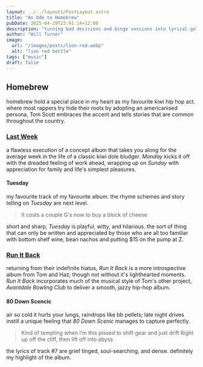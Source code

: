 ```yaml
---
layout: ../../layouts/PostLayout.astro
title: "An Ode to Homebrew"
pubDate: 2025-04-29T23:01:14+12:00
description: "turning bad decisions and binge sessions into lyrical gold"
author: "Will Turner"
image:
  url: "/images/posts/lion-red.webp"
  alt: "lion red bottle"
tags: ["music"]
draft: false
---
```

## Homebrew
homebrew hold a special place in my heart as my favourite kiwi hip hop act. where most rappers try hide their roots by adopting an americanised persona, Tom Scott embraces the accent and tells stories that are common throughout the country.
### [Last Week](https://open.spotify.com/album/7LEYrMRQgC2zQlu3wkEzwx?si=trPAuU98ShahCa0tV3Gy8Q)
a flawless execution of a concept album that takes you along for the average week in the life of a classic kiwi dole bludger. *Monday* kicks it off with the dreaded feeling of work ahead, wrapping up on *Sunday* with appreciation for family and life's simplest pleasures.

#### Tuesday
my favourite track of my favourite album. the rhyme schemes and story telling on *Tuesday* are next level.

> It costs a couple G's now to buy a block of cheese

short and sharp, *Tuesday* is playful, witty, and hilarious. the sort of thing that can only be written and appreciated by those who are all too familiar with bottom shelf wine, bean nachos and putting $15 on the pump at Z.

### [Run It Back](https://open.spotify.com/album/28G6aJ1W2T3QvE6WQrpLrH?si=EpKYEH-pS-uoRL64gkKhgQ)
returning from their indefinite hiatus, *Run It Back* is a more introspective album from Tom and Haz; though not without it's lighthearted moments. *Run It Back* incorporates much of the musical style of Tom's other project, *Avantdale Bowling Club* to deliver a smooth, jazzy hip-hop album.

#### 80 Down Scencic
air so cold it hurts your lungs, raindrops like bb pellets; late night drives instill a unique feeling that *80 Down Scenic* manages to capture perfectly.
> Kind of tempting when I’m this pissed to shift gear and just drift
Right up off the cliff, then lift off into abyss

the lyrics of track #7 are grief tinged, soul-searching, and dense. definitely my highlight of the album.

